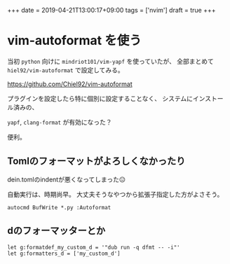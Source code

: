 +++
date = 2019-04-21T13:00:17+09:00
tags = ['nvim']
draft = true
+++

# vim-autoformat を使う

当初 `python` 向けに `mindriot101/vim-yapf` を使っていたが、
全部まとめて `hiel92/vim-autoformat` で設定してみる。

https://github.com/Chiel92/vim-autoformat

プラグインを設定したら特に個別に設定することなく、
システムにインストール済みの、

`yapf`, `clang-format` が有効になった？

便利。

## Tomlのフォーマットがよろしくなかったり

dein.tomlのindentが悪くなってしまった😑

自動実行は、時期尚早。
大丈夫そうなやつから拡張子指定した方がよさそう。

```vim
autocmd BufWrite *.py :Autoformat
```

## dのフォーマッターとか

```vim
let g:formatdef_my_custom_d = '"dub run -q dfmt -- -i"'
let g:formatters_d = ['my_custom_d']
```

